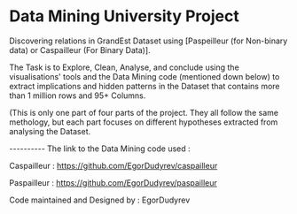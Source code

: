 # Data Mining University Project

Discovering relations in GrandEst Dataset using [Paspeilleur (for Non-binary data) or Caspailleur (For Binary Data)].  

The Task is to Explore, Clean, Analyse, and conclude using the visualisations' tools and the Data Mining code (mentioned down below) to extract implications and hidden patterns in the Dataset that contains more than 1 million rows and 95+ Columns.

(This is only one part of four parts of the project. They all follow the same methology, but each part focuses on different hypotheses extracted from analysing the Dataset.

---------- The link to the Data Mining code used : 

Caspailleur : https://github.com/EgorDudyrev/caspailleur

Paspailleur :  https://github.com/EgorDudyrev/paspailleur

Code maintained and Designed by :   EgorDudyrev
